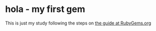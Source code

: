 hola - my first gem
===================

This is just my study following the steps on [the guide at RubyGems.org][gemguide]

[gemguide]:[http://guides.rubygems.org/make-your-own-gem/]
